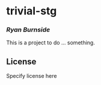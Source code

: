 # trivial-stg
### _Ryan Burnside_

This is a project to do ... something.

## License

Specify license here

